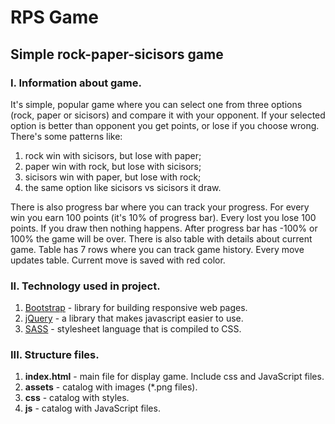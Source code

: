 # RPS Game
## Simple rock-paper-sicisors game

### I. Information about game.
It's simple, popular game where you can select one from three options (rock, paper or sicisors) and compare it with your opponent. If your selected option is better than opponent you get points, or lose if you choose wrong. There's some patterns like: 
1. rock win with sicisors, but lose with paper;
2. paper win with rock, but lose with sicisors;
3. sicisors win with paper, but lose with rock;
4. the same option like sicisors vs sicisors it draw.

There is also progress bar where you can track your progress. For every win you earn 100 points (it's 10% of progress bar). Every lost you lose 100 points. If you draw then nothing happens. After progress bar has -100% or 100% the game will be over.
There is also table with details about current game. Table has 7 rows where you can track game history. Every move updates table. Current move is saved with red color. 

### II. Technology used in project.
1. [Bootstrap](https://getbootstrap.com/) - library for building responsive web pages.
2. [jQuery](https://jquery.com/) - a library that makes javascript easier to use.
3. [SASS](https://sass-lang.com/) - stylesheet language that is compiled to CSS.

### III. Structure files.
1. **index.html** - main file for display game. Include css and JavaScript files.
2. **assets** - catalog with images (*.png files).
3. **css** - catalog with styles.
5. **js** - catalog with JavaScript files.
